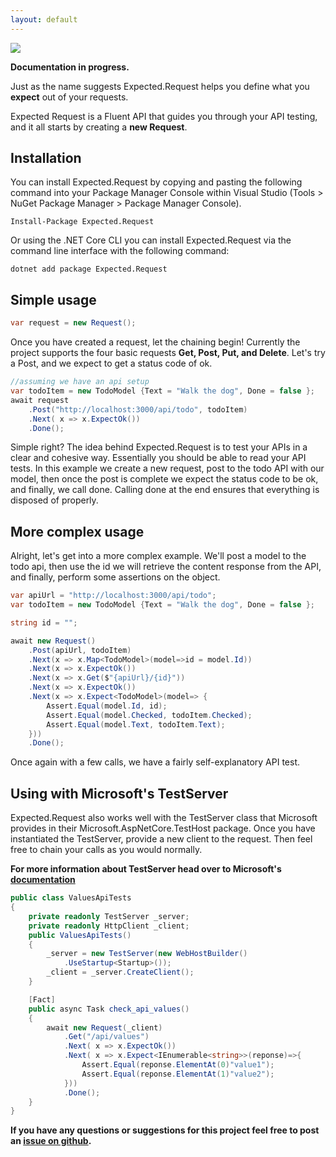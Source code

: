 ```yaml
---
layout: default
---
```


![](https://api.travis-ci.org/wright-development/Expected.Request.svg?branch=master)

**Documentation in progress.**

Just as the name suggests Expected.Request helps you define what you **expect** out of your requests.

Expected Request is a Fluent API that guides you through your API testing, and it all starts by creating a **new Request**.

## Installation

You can install Expected.Request by copying and pasting the following command into your Package Manager Console within Visual Studio (Tools > NuGet Package Manager > Package Manager Console).

```
Install-Package Expected.Request
```

Or using the .NET Core CLI you can install Expected.Request via the command line interface with the following command:

```
dotnet add package Expected.Request
```

## Simple usage

``` csharp
var request = new Request();
```

Once you have created a request, let the chaining begin! Currently the project supports the four basic requests **Get, Post, Put, and Delete**. Let's try a Post, and we expect to get a status code of ok.

``` csharp
//assuming we have an api setup
var todoItem = new TodoModel {Text = "Walk the dog", Done = false };
await request
    .Post("http://localhost:3000/api/todo", todoItem)
    .Next( x => x.ExpectOk())
    .Done();
```

Simple right? The idea behind Expected.Request is to test your APIs in a clear and cohesive way. Essentially you should be able to read your API tests. In this example we create a new request, post to the todo API with our model, then once the post is complete we expect the status code to be ok, and finally, we call done. Calling done at the end ensures that everything is disposed of properly.


## More complex usage

Alright, let's get into a more complex example. We'll post a model to the todo api, then use the id we will retrieve the content response from the API, and finally, perform some assertions on the object.

``` csharp
var apiUrl = "http://localhost:3000/api/todo";
var todoItem = new TodoModel {Text = "Walk the dog", Done = false };

string id = "";

await new Request()
    .Post(apiUrl, todoItem)
    .Next(x => x.Map<TodoModel>(model=>id = model.Id))
    .Next(x => x.ExpectOk())
    .Next(x => x.Get($"{apiUrl}/{id}"))
    .Next(x => x.ExpectOk())
    .Next(x => x.Expect<TodoModel>(model=> {
        Assert.Equal(model.Id, id);
        Assert.Equal(model.Checked, todoItem.Checked);
        Assert.Equal(model.Text, todoItem.Text);
    }))
    .Done();
```

Once again with a few calls, we have a fairly self-explanatory API test. 

## Using with Microsoft's TestServer

Expected.Request also works well with the TestServer class that Microsoft provides in their Microsoft.AspNetCore.TestHost package. Once you have instantiated the TestServer, provide a new client to the request. Then feel free to chain your calls as you would normally.

**For more information about TestServer head over to Microsoft's [documentation](https://docs.microsoft.com/en-us/aspnet/core/testing/integration-testing)**

``` csharp
public class ValuesApiTests
{
    private readonly TestServer _server;
    private readonly HttpClient _client;
    public ValuesApiTests()
    {
        _server = new TestServer(new WebHostBuilder()
            .UseStartup<Startup>());
        _client = _server.CreateClient();
    }

    [Fact]
    public async Task check_api_values()
    {
        await new Request(_client)
            .Get("/api/values")
            .Next( x => x.ExpectOk())
            .Next( x => x.Expect<IEnumerable<string>>(reponse)=>{
                Assert.Equal(reponse.ElementAt(0)"value1");
                Assert.Equal(reponse.ElementAt(1)"value2");
            }))
            .Done();
    }
}
```

**If you have any questions or suggestions for this project feel free to post an [issue on github](https://github.com/wright-development/Expected.Request/issues).**